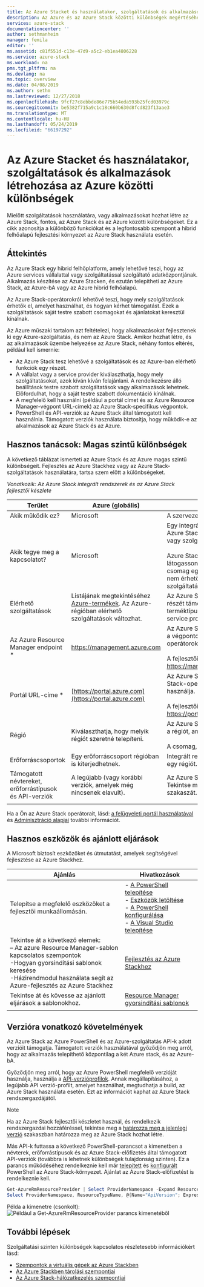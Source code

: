 ```yaml
---
title: Az Azure Stacket és használatakor, szolgáltatások és alkalmazások létrehozása az Azure közötti különbségeket |} A Microsoft Docs
description: Az Azure és az Azure Stack közötti különbségek megértéséhez használatakor, szolgáltatások és alkalmazások létrehozása.
services: azure-stack
documentationcenter: ''
author: sethmanheim
manager: femila
editor: ''
ms.assetid: c81f551d-c13e-47d9-a5c2-eb1ea4806228
ms.service: azure-stack
ms.workload: na
pms.tgt_pltfrm: na
ms.devlang: na
ms.topic: overview
ms.date: 04/08/2019
ms.author: sethm
ms.lastreviewed: 12/27/2018
ms.openlocfilehash: 9fcf27c8ebbde86e775b54eda593b25fcd03979c
ms.sourcegitcommit: be5382f715a9c1c18c660b630d8fcd823f13aae3
ms.translationtype: MT
ms.contentlocale: hu-HU
ms.lasthandoff: 05/24/2019
ms.locfileid: "66197292"
---
```

# <a name="differences-between-azure-stack-and-azure-when-using-services-and-building-apps"></a>Az Azure Stacket és használatakor, szolgáltatások és alkalmazások létrehozása az Azure közötti különbségek

Mielőtt szolgáltatások használatára, vagy alkalmazásokat hozhat létre az Azure Stack, fontos, az Azure Stack és az Azure közötti különbségeket. Ez a cikk azonosítja a különböző funkciókat és a legfontosabb szempont a hibrid felhőalapú fejlesztési környezet az Azure Stack használata esetén.

## <a name="overview"></a>Áttekintés

Az Azure Stack egy hibrid felhőplatform, amely lehetővé teszi, hogy az Azure services vállalattal vagy szolgáltatással szolgáltató adatközpontjának. Alkalmazás készítése az Azure Stacken, és ezután telepítheti az Azure Stack, az Azure-bA vagy az Azure hibrid felhőalapú.

Az Azure Stack-operátorokról lehetővé teszi, hogy mely szolgáltatások érhetők el, amelyet használhat, és hogyan kérhet támogatást. Ezek a szolgáltatások saját testre szabott csomagokat és ajánlatokat keresztül kínálnak.

Az Azure műszaki tartalom azt feltételezi, hogy alkalmazásokat fejlesztenek ki egy Azure-szolgáltatás, és nem az Azure Stack. Amikor hozhat létre, és az alkalmazások üzembe helyezése az Azure Stack, néhány fontos eltérés, például kell ismernie:

* Az Azure Stack tesz lehetővé a szolgáltatások és az Azure-ban elérhető funkciók egy részét.
* A vállalat vagy a service provider kiválaszthatja, hogy mely szolgáltatásokat, azok kíván kíván felajánlani. A rendelkezésre álló beállítások testre szabott szolgáltatások vagy alkalmazások lehetnek. Előfordulhat, hogy a saját testre szabott dokumentáció kínálnak.
* A megfelelő kell használni (például a portál címet és az Azure Resource Manager-végpont URL-címek) az Azure Stack-specifikus végpontok.
* PowerShell és API-verziók az Azure Stack által támogatott kell használnia. Támogatott verziók használata biztosítja, hogy működik-e az alkalmazások az Azure Stack és az Azure.

## <a name="cheat-sheet-high-level-differences"></a>Hasznos tanácsok: Magas szintű különbségek

A következő táblázat ismerteti az Azure Stack és az Azure magas szintű különbségeit. Fejlesztés az Azure Stackhez vagy az Azure Stack-szolgáltatások használatára, tartsa szem előtt a különbségeket.

*Vonatkozik: Az Azure Stack integrált rendszerek és az Azure Stack fejlesztői készlete*

| Terület | Azure (globális) | Azure Stack |
| -------- | ------------- | ----------|
| Akik működik ez? | Microsoft | A szervezet vagy a service provider.|
| Akik tegye meg a kapcsolatot? | Microsoft | Egy integrált rendszer lépjen kapcsolatba az Azure Stack-operátorokról (a saját szervezet vagy szolgáltatás szolgáltató) támogatást.<br><br>Azure Stack Development Kit támogatásért látogasson el a [Microsoft fórumok](https://social.msdn.microsoft.com/Forums/home?forum=azurestack). Mivel a csomag egy kiértékelési környezete, rendszer nem érhető el – a Microsoft támogatja a szolgáltatások (CSS) hivatalos támogatja.
| Elérhető szolgáltatások | Listájának megtekintéséhez [Azure-termékek](https://azure.microsoft.com/services/?b=17.04b). Az Azure-régióban elérhető szolgáltatások változhat. | Az Azure Stack egy Azure-szolgáltatások részét támogatja. Tényleges szolgáltatások terméktípustól függ, hogy a szervezet vagy a service provider választ kínálnak.
| Az Azure Resource Manager endpoint * | https://management.azure.com | Az Azure Stackkel integrált rendszer használja a végpontot, amely az Azure Stack-operátorokról biztosít.<br><br>A fejlesztői készlet használata: https://management.local.azurestack.external.
| Portál URL-címe * | [https://portal.azure.com](https://portal.azure.com) | Az Azure Stackkel integrált rendszer az Azure Stack-operátorokról biztosító URL-címet használja.<br><br>A fejlesztői készlet használata: https://portal.local.azurestack.external.
| Régió | Kiválaszthatja, hogy melyik régiót szeretné telepíteni. | Az Azure Stackkel integrált rendszer használja a régiót, amelyben a rendszeren érhető el.<br><br>A csomag, a régiót mindig lesz **helyi**.
| Erőforráscsoportok | Egy erőforráscsoport régióban is kiterjedhetnek. | Integrált rendszerek és a csomag nincs csak egy régiót.
|Támogatott névtereket, erőforrástípusok és API-verziók | A legújabb (vagy korábbi verziók, amelyek még nincsenek elavult). | Az Azure Stack támogatja a verziókkal. Tekintse meg a [verziókövetelményekért](#version-requirements) című szakaszát.
| | |

Ha a Ön az Azure Stack operátorait, lásd: [a felügyeleti portál használatával](../operator/azure-stack-manage-portals.md) és [Adminisztráció alapjai](../operator/azure-stack-manage-basics.md) további információt.

## <a name="helpful-tools-and-best-practices"></a>Hasznos eszközök és ajánlott eljárások

A Microsoft biztosít eszközöket és útmutatást, amelyek segítségével fejlesztése az Azure Stackhez.

| Ajánlás | Hivatkozások |
| -------- | ------------- |
| Telepítse a megfelelő eszközöket a fejlesztői munkaállomásán. | - [A PowerShell telepítése](../operator/azure-stack-powershell-install.md)<br>- [Eszközök letöltése](../operator/azure-stack-powershell-download.md)<br>- [A PowerShell konfigurálása](azure-stack-powershell-configure-user.md)<br>- [A Visual Studio telepítése](azure-stack-install-visual-studio.md) 
| Tekintse át a következő elemek:<br>– Az azure Resource Manager-sablon kapcsolatos szempontok<br>-Hogyan gyorsindítási sablonok keresése<br>-Házirendmodul használata segít az Azure-fejlesztés az Azure Stackhez | [Fejlesztés az Azure Stackhez](azure-stack-developer.md) | 
| Tekintse át és kövesse az ajánlott eljárások a sablonokhoz. | [Resource Manager gyorsindítási sablonok](https://github.com/Azure/azure-quickstart-templates/blob/master/1-CONTRIBUTION-GUIDE/best-practices.md#best-practices)
| | |

## <a name="version-requirements"></a>Verzióra vonatkozó követelmények

Az Azure Stack az Azure PowerShell és az Azure-szolgáltatás API-k adott verzióit támogatja. Támogatott verziók használatával győződjön meg arról, hogy az alkalmazás telepíthető központilag a két Azure stack, és az Azure-bA.

Győződjön meg arról, hogy az Azure PowerShell megfelelő verzióját használja, használja a [API-verzióprofilok](azure-stack-version-profiles.md). Annak megállapításához, a legújabb API verzió-profilt, amelyet használhat, megtudhatja a build, az Azure Stack használata esetén. Ezt az információt kaphat az Azure Stack rendszergazdájától.

> [!NOTE]
> Ha az Azure Stack fejlesztői készletet használ, és rendelkezik rendszergazdai hozzáféréssel, tekintse meg a [határozza meg a jelenlegi verzió](../operator/azure-stack-updates.md#determine-the-current-version) szakaszban határozza meg az Azure Stack hozhat létre.

Más API-k futtassa a következő PowerShell-parancsot a kimenetben a névterek, erőforrástípusok és az Azure Stack-előfizetés által támogatott API-verziók (továbbra is lehetnek különbségek tulajdonság szinten). Ez a parancs működéséhez rendelkeznie kell már [telepített](../operator/azure-stack-powershell-install.md) és [konfigurált](azure-stack-powershell-configure-user.md) PowerShell az Azure Stack-környezet. Ajánlat az Azure Stack-előfizetést is rendelkeznie kell.

```powershell
Get-AzureRmResourceProvider | Select ProviderNamespace -Expand ResourceTypes | Select * -Expand ApiVersions | `
Select ProviderNamespace, ResourceTypeName, @{Name="ApiVersion"; Expression={$_}} 
```

Példa a kimenetre (csonkolt): ![Például a Get-AzureRmResourceProvider parancs kimenetéből](media/azure-stack-considerations/image1.png)

## <a name="next-steps"></a>További lépések

Szolgáltatási szinten különbségek kapcsolatos részletesebb információkért lásd:

* [Szempontok a virtuális gépek az Azure Stackben](azure-stack-vm-considerations.md)
* [Az Azure Stackben tárolási szempontjai](azure-stack-acs-differences.md)
* [Az Azure Stack-hálózatkezelés szempontjai](azure-stack-network-differences.md)
